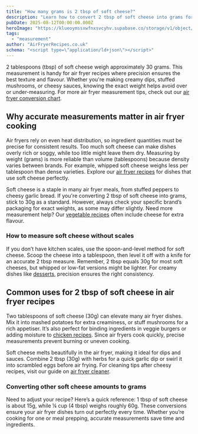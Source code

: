 ```yaml
---
title: "How many grams is 2 tbsp of soft cheese?"
description: "Learn how to convert 2 tbsp of soft cheese into grams for precise air fryer recipes. Perfect measurements every time!"
pubDate: 2025-08-12T00:00:00.000Z
heroImage: "https://klueoymssxwfnxsvcyhv.supabase.co/storage/v1/object/public/md/how-many-grams-is-2-tbsp-of-soft-cheese-778eb450.webp"
tags:
  - "measurement"
author: "AirFryerRecipes.co.uk"
schema: "<script type=\"application/ld+json\"></script>"
---
```


<p>2 tablespoons (tbsp) of soft cheese weigh approximately 30 grams. This measurement is handy for air fryer recipes where precision ensures the best texture and flavour. Whether you're making creamy dips, stuffed mushrooms, or cheesy sauces, knowing the exact weight helps avoid over or under-measuring. For more air fryer measurement tips, check out our <a href=https://www.airfryerrecipe.co.uk/air-fryer-conversion-chart>air fryer conversion chart</a>.</p>  

<h2>Why accurate measurements matter in air fryer cooking</h2>  
<p>Air fryers rely on even heat distribution, so ingredient quantities must be precise for consistent results. Too much soft cheese can make dishes overly rich or soggy, while too little might leave them dry. Measuring by weight (grams) is more reliable than volume (tablespoons) because density varies between brands. For example, whipped soft cheese weighs less per tablespoon than dense varieties. Explore our <a href=https://www.airfryerrecipe.co.uk/recipes>air fryer recipes</a> for dishes that use soft cheese perfectly.</p>  

<p>Soft cheese is a staple in many air fryer meals, from stuffed peppers to cheesy garlic bread. If you're converting 2 tbsp of soft cheese into grams, stick to 30g as a standard. However, always check your specific brand’s packaging for exact weights, as some may differ slightly. Need more measurement help? Our <a href=https://www.airfryerrecipe.co.uk/recipe-category/vegetables>vegetable recipes</a> often include cheese for extra flavour.</p>  

<h3>How to measure soft cheese without scales</h3>  
<p>If you don’t have kitchen scales, use the spoon-and-level method for soft cheese. Scoop the cheese into a tablespoon, then level it off with a knife for an accurate 2 tbsp measure. Remember, 2 tbsp equals 30g for most soft cheeses, but whipped or low-fat versions might be lighter. For creamy dishes like <a href=https://www.airfryerrecipe.co.uk/recipe-category/dessert>desserts</a>, precision ensures the right consistency.</p>  

<h2>Common uses for 2 tbsp of soft cheese in air fryer recipes</h2>  
<p>Two tablespoons of soft cheese (30g) can elevate many air fryer dishes. Mix it into mashed potatoes for extra creaminess, or stuff mushrooms for a rich appetiser. It’s also perfect for binding ingredients in veggie burgers or adding moisture to <a href=https://www.airfryerrecipe.co.uk/recipe-category/chicken>chicken recipes</a>. Since air fryers cook quickly, precise measurements prevent burning or uneven cooking.</p>  

<p>Soft cheese melts beautifully in the air fryer, making it ideal for dips and sauces. Combine 2 tbsp (30g) with herbs for a quick garlic dip or swirl it into scrambled eggs before air frying. For cleaning tips after cheesy recipes, visit our guide on <a href=https://www.airfryerrecipe.co.uk/air-fryer-cleaner>air fryer cleaner</a>.</p>  

<h3>Converting other soft cheese amounts to grams</h3>  
<p>Need to adjust your recipe? Here’s a quick reference: 1 tbsp of soft cheese is about 15g, while ¼ cup (4 tbsp) weighs roughly 60g. These conversions ensure your air fryer dishes turn out perfectly every time. Whether you’re cooking for one or meal prepping, accurate measurements save time and ingredients.</p>